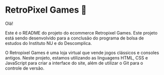 # RetroPixel Games 👾

Olá!

Este é o README do projeto do ecommerce Retropixel Games. Este projeto está sendo desenvolvido para a conclusão do programa de bolsa de estudos do Instituto NU e do Descomplica.

O Retropixel Games é uma loja virtual que vende jogos clássicos e consoles antigos. Neste projeto, estamos utilizando as linguagens HTML, CSS e JavaScript para criar a interface do site, além de utilizar o Git para o controle de versão.
